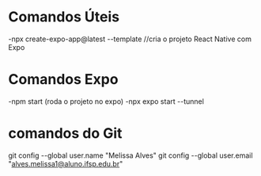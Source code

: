 # Comandos Úteis
-npx create-expo-app@latest --template //cria o projeto React Native com Expo

# Comandos Expo

-npm start (roda o projeto no expo)
-npx expo start --tunnel





# comandos do Git

git config --global user.name "Melissa Alves"
git config --global user.email "alves.melissa1@aluno.ifsp.edu.br"